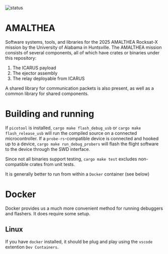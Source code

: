 ![status](https://github.com/Terminus-Suborbital-Research-Program/AMALTHEA/actions/workflows/test.yml/badge.svg)
# AMALTHEA
Software systems, tools, and libraries for the 2025 AMALTHEA Rocksat-X mission by the University of Alabama in Huntsville. The AMALTHEA mission consists of several components, all of which have crates or binaries under this repository:

1. The ICARUS payload
2. The ejector assembly
3. The relay deployable from ICARUS

A shared library for communication packets is also present, as well as a common library for shared components.

# Building and running
If `picotool` is installed, `cargo make flash_debug_usb` or `cargo make flash_release_usb` will run the compiled source on a connected microcontroller. If a `probe-rs`-compatible device is connected and hooked up to a device, `cargo make run_debug_probers` will flash the flight software to the device through the SWD interface.

Since not all binaries support testing, `cargo make test` excludes non-compatible crates from unit tests.

It is generally better to run from within a `Docker` container (see below)

# Docker
Docker provides us a much more convenient method for running debuggers and flashers. It does require some setup.
## Linux
If you have `docker` installed, it should be plug and play using the `vscode` extention `Dev Containers`.
